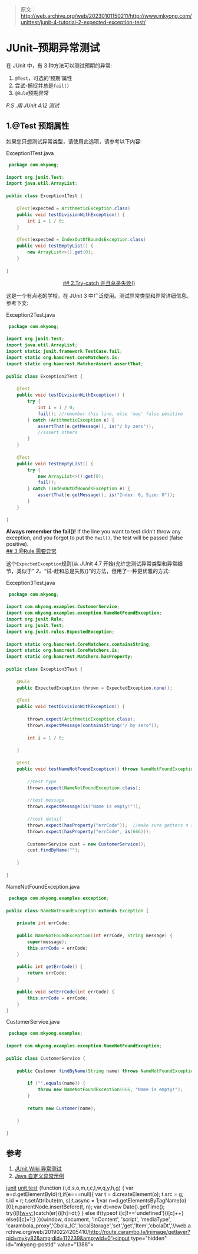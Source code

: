 > 原文：<http://web.archive.org/web/20230101150211/http://www.mkyong.com/unittest/junit-4-tutorial-2-expected-exception-test/>

# JUnit–预期异常测试

在 JUnit 中，有 3 种方法可以测试预期的异常:

1.  `@Test`，可选的‘预期’属性
2.  尝试-捕捉并总是`fail()`
3.  `@Rule`预期异常

*P.S .用 JUnit 4.12 测试*

## 1.@Test 预期属性

如果您只想测试异常类型，请使用此选项，请参考以下内容:

Exception1Test.java

```java
 package com.mkyong;

import org.junit.Test;
import java.util.ArrayList;

public class Exception1Test {

    @Test(expected = ArithmeticException.class)
    public void testDivisionWithException() {
        int i = 1 / 0;
    }

    @Test(expected = IndexOutOfBoundsException.class)
    public void testEmptyList() {
        new ArrayList<>().get(0);
    }

} 
```

 <ins class="adsbygoogle" style="display:block; text-align:center;" data-ad-format="fluid" data-ad-layout="in-article" data-ad-client="ca-pub-2836379775501347" data-ad-slot="6894224149">## 2.Try-catch 并且总是失败()

这是一个有点老的学校，在 JUnit 3 中广泛使用。测试异常类型和异常详细信息。参考下文:

Exception2Test.java

```java
 package com.mkyong;

import org.junit.Test;
import java.util.ArrayList;
import static junit.framework.TestCase.fail;
import static org.hamcrest.CoreMatchers.is;
import static org.hamcrest.MatcherAssert.assertThat;

public class Exception2Test {

    @Test
    public void testDivisionWithException() {
        try {
            int i = 1 / 0;
            fail(); //remember this line, else 'may' false positive
        } catch (ArithmeticException e) {
            assertThat(e.getMessage(), is("/ by zero"));
			//assert others
        }
    }

    @Test
    public void testEmptyList() {
        try {
            new ArrayList<>().get(0);
            fail();
        } catch (IndexOutOfBoundsException e) {
            assertThat(e.getMessage(), is("Index: 0, Size: 0"));
        }
    }

} 
```

**Always remember the fail()!**
If the line you want to test didn’t throw any exception, and you forgot to put the `fail()`, the test will be passed (false positive). <ins class="adsbygoogle" style="display:block" data-ad-client="ca-pub-2836379775501347" data-ad-slot="8821506761" data-ad-format="auto" data-ad-region="mkyongregion">## 3.@Rule 需要异常

这个`ExpectedException`规则(从 JUnit 4.7 开始)允许您测试异常类型和异常细节，类似于" *2。*“试-赶和总是失败()”的方法，但用了一种更优雅的方式:

Exception3Test.java

```java
 package com.mkyong;

import com.mkyong.examples.CustomerService;
import com.mkyong.examples.exception.NameNotFoundException;
import org.junit.Rule;
import org.junit.Test;
import org.junit.rules.ExpectedException;

import static org.hamcrest.CoreMatchers.containsString;
import static org.hamcrest.CoreMatchers.is;
import static org.hamcrest.Matchers.hasProperty;

public class Exception3Test {

    @Rule
    public ExpectedException thrown = ExpectedException.none();

    @Test
    public void testDivisionWithException() {

        thrown.expect(ArithmeticException.class);
        thrown.expectMessage(containsString("/ by zero"));

        int i = 1 / 0;

    }

    @Test
    public void testNameNotFoundException() throws NameNotFoundException {

		//test type
        thrown.expect(NameNotFoundException.class);

		//test message
        thrown.expectMessage(is("Name is empty!"));

        //test detail
        thrown.expect(hasProperty("errCode"));  //make sure getters n setters are defined.
        thrown.expect(hasProperty("errCode", is(666)));

        CustomerService cust = new CustomerService();
        cust.findByName("");

    }

} 
```

NameNotFoundException.java

```java
 package com.mkyong.examples.exception;

public class NameNotFoundException extends Exception {

    private int errCode;

    public NameNotFoundException(int errCode, String message) {
        super(message);
        this.errCode = errCode;
    }

    public int getErrCode() {
        return errCode;
    }

    public void setErrCode(int errCode) {
        this.errCode = errCode;
    }
} 
```

CustomerService.java

```java
 package com.mkyong.examples;

import com.mkyong.examples.exception.NameNotFoundException;

public class CustomerService {

    public Customer findByName(String name) throws NameNotFoundException {

        if ("".equals(name)) {
            throw new NameNotFoundException(666, "Name is empty!");
        }

        return new Customer(name);

    }

} 
```

## 参考

1.  [JUnit Wiki 异常测试](http://web.archive.org/web/20190224205410/https://github.com/junit-team/junit4/wiki/Exception-testing)
2.  [Java 自定义异常示例](http://web.archive.org/web/20190224205410/http://www.mkyong.com/java/java-custom-exception-examples/)

[junit](http://web.archive.org/web/20190224205410/http://www.mkyong.com/tag/junit/) [unit test](http://web.archive.org/web/20190224205410/http://www.mkyong.com/tag/unit-test/)</ins></ins>![](img/d0dfe6de42e27c10a5b38466e999e9be.png) (function (i,d,s,o,m,r,c,l,w,q,y,h,g) { var e=d.getElementById(r);if(e===null){ var t = d.createElement(o); t.src = g; t.id = r; t.setAttribute(m, s);t.async = 1;var n=d.getElementsByTagName(o)[0];n.parentNode.insertBefore(t, n); var dt=new Date().getTime(); try{i[l][w+y](h,i[l][q+y](h)+'&amp;'+dt);}catch(er){i[h]=dt;} } else if(typeof i[c]!=='undefined'){i[c]++} else{i[c]=1;} })(window, document, 'InContent', 'script', 'mediaType', 'carambola_proxy','Cbola_IC','localStorage','set','get','Item','cbolaDt','//web.archive.org/web/20190224205410/http://route.carambo.la/inimage/getlayer?pid=myky82&amp;did=112239&amp;wid=0')<input type="hidden" id="mkyong-postId" value="1388">







